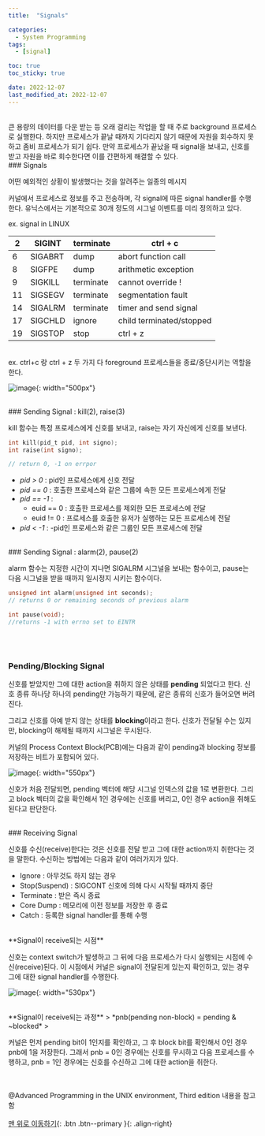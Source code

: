 ```yaml
---
title:  "Signals" 

categories:
  - System Programming
tags:
  - [signal]

toc: true
toc_sticky: true

date: 2022-12-07
last_modified_at: 2022-12-07
---
```


<br/>
큰 용량의 데이터를 다운 받는 등 오래 걸리는 작업을 할 때  주로 background 프로세스로 실행한다. 하지만 프로세스가 끝날 때까지 기다리지 않기 때문에 자원을 회수하지 못하고 좀비 프로세스가 되기 쉽다. 만약 프로세스가 끝났을 때 signal을 보내고, 신호를 받고 자원을 바로 회수한다면 이를 간편하게 해결할 수 있다. 

<br/>
### Signals

어떤 예외적인 상황이 발생했다는 것을 알려주는 일종의 메시지

커널에서 프로세스로 정보를 주고 전송하며, 각 signal에 따른 signal handler를 수행한다. 유닉스에서는 기본적으로 30개 정도의 시그널 이벤트를 미리 정의하고 있다. 

ex. signal in LINUX

| 2 | SIGINT | terminate | ctrl + c |
| --- | --- | --- | --- |
| 6 | SIGABRT | dump | abort function call |
| 8 | SIGFPE | dump | arithmetic exception |
| 9 | SIGKILL | terminate | cannot override ! |
| 11 | SIGSEGV | terminate | segmentation fault  |
| 14  | SIGALRM | terminate | timer and send signal |
| 17 | SIGCHLD | ignore | child terminated/stopped |
| 19 | SIGSTOP | stop | ctrl + z |

<br/>
ex. ctrl+c 랑 ctrl + z
두  가지 다 foreground 프로세스들을 종료/중단시키는 역할을 한다.

![image](https://user-images.githubusercontent.com/86834982/206744833-fde838b9-a7e1-4e0c-b012-487376db4d06.png){: width="500px"}

<br/>
### Sending Signal : kill(2), raise(3)

kill 함수는 특정 프로세스에게 신호를 보내고, raise는 자기 자신에게 신호를 보낸다. 

```c
int kill(pid_t pid, int signo);
int raise(int signo);

// return 0, -1 on errpor
```

- *pid > 0* : pid인 프로세스에게 신호 전달
- *pid == 0* : 호출한 프로세스와 같은 그룹에 속한 모든 프로세스에게 전달
- *pid == -1* :
    - euid == 0 : 호출한 프로세스를 제외한 모든 프로세스에 전달
    - euid != 0 :  프로세스를 호출한 유저가 실행하는 모든 프로세스에 전달
- *pid < -1* : -pid인 프로세스와 같은 그룹인 모든 프로세스에 전달

<br/>
### Sending Signal : alarm(2), pause(2)

alarm 함수는 지정한 시간이 지나면 SIGALRM 시그널을 보내는 함수이고, pause는 다음 시그널을 받을 때까지 일시정지 시키는 함수이다. 

```c
unsigned int alarm(unsigned int seconds);
// returns 0 or remaining seconds of previous alarm 

int pause(void);
//returns -1 with errno set to EINTR
```

<br/><br/>
### Pending/Blocking Signal

신호를 받았지만 그에 대한 action을 취하지 않은 상태를 **pending** 되었다고 한다. 신호 종류 하나당 하나의 pending만 가능하기 때문에, 같은 종류의 신호가 들어오면 버려진다. 

그리고 신호를 아예 받지 않는 상태를 **blocking**이라고 한다. 신호가 전달될 수는 있지만, blocking이 해제될 때까지 시그널은 무시된다. 

커널의 Process Context Block(PCB)에는 다음과 같이 pending과 blocking 정보를 저장하는 비트가 포함되어 있다. 

![image](https://user-images.githubusercontent.com/86834982/206744807-2dd63278-7154-4794-96c3-a01951dec70d.png){: width="550px"}

신호가 처음 전달되면,  pending 벡터에 해당 시그널 인덱스의 값을 1로 변환한다. 그리고 block 벡터의 값을 확인해서 1인 경우에는 신호를 버리고, 0인 경우 action을 취해도 된다고 판단한다. 

<br/>
### Receiving Signal

신호를 수신(receive)한다는 것은 신호를 전달 받고 그에 대한 action까지 취한다는 것을 말한다. 수신하는 방법에는 다음과 같이 여러가지가 있다. 

- Ignore : 아무것도 하지 않는 경우
- Stop(Suspend) : SIGCONT 신호에 의해 다시 시작될 때까지 중단
- Terminate : 받은 즉시 종료
- Core Dump : 메모리에 이전 정보를 저장한 후 종료
- Catch : 등록한 signal handler를 통해 수행

<br/>
**Signal이 receive되는 시점** 

신호는 context switch가 발생하고 그 뒤에 다음 프로세스가 다시 실행되는 시점에 수신(receive)된다. 이 시점에서 커널은 signal이 전달된게 있는지 확인하고, 있는 경우 그에 대한 signal handler를 수행한다. 

![image](https://user-images.githubusercontent.com/86834982/206744842-becdc2dd-7886-4841-829c-f555f65962a4.png){: width="530px"}

<br/>
**Signal이 receive되는 과정**
> *pnb(pending non-block) = pending & ~blocked*
> 

커널은 먼저 pending bit이 1인지를 확인하고, 그 후 block bit를 확인해서 0인 경우 pnb에 1을 저장한다. 그래서 pnb = 0인 경우에는 신호를 무시하고 다음 프로세스를 수행하고, pnb = 1인 경우에는 신호를 수신하고 그에 대한 action을 취한다.



<br/><br/>
@Advanced Programming in the UNIX environment, Third edition 내용을 참고함
<br/><br/>
[맨 위로 이동하기](#){: .btn .btn--primary }{: .align-right}
